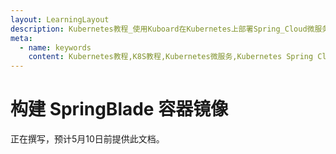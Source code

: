 ```yaml
---
layout: LearningLayout
description: Kubernetes教程_使用Kuboard在Kubernetes上部署Spring_Cloud微服务平台SpringBlade
meta:
  - name: keywords
    content: Kubernetes教程,K8S教程,Kubernetes微服务,Kubernetes Spring Cloud
---
```


# 构建 SpringBlade 容器镜像

<AdSenseTitle/>

正在撰写，预计5月10日前提供此文档。
